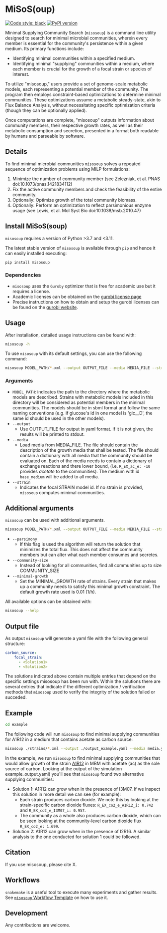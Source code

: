 # MiSoS(oup)

[![Code style: black](https://img.shields.io/badge/code%20style-black-000000.svg)](https://github.com/psf/black)
[![PyPI version](https://badge.fury.io/py/misosoup.svg)](https://badge.fury.io/py/misosoup)

Minimal Supplying Community Search (`misosoup`) is a command line utility
designed to search for minimal microbial communities, wherein every member is
essential for the community's persistence within a given medium. Its primary
functions include:

- Identifying minimal communities within a specified medium.
- Identifying minimal "supplying" communities within a medium, where each
  member is crucial for the growth of a focal strain or species of interest.

To utilize "misosoup," users provide a set of genome-scale metabolic models,
each representing a potential member of the community. The program then employs
constraint-based optimizations to determine minimal communities. These
optimizations assume a metabolic steady-state, akin to Flux Balance Analysis,
without necessitating specific optimization criteria (though they can be
optionally applied).

Once computations are complete, "misosoup" outputs information about community
members, their respective growth rates, as well as their metabolic consumption
and secretion, presented in a format both readable by humans and parseable by
software.

## Details

To find minimal microbial communities `misosoup` solves a repeated sequence of
optimization problems using MILP formulations:

1. Minimize the number of community member (see Zelezniak, et al. PNAS
   doi:10.1073/pnas.1421834112)
2. Fix the active community members and check the feasibility of the entire community.
3. Optionally: Optimize growth of the total community biomass.
4. Optionally: Perform an optimization to reflect parsimonious enzyme usage
   (see Lewis, et al. Mol Syst Bio doi:10.1038/msb.2010.47)

## Install MiSoS(soup)

`misosoup` requires a version of Python >3.7 and <3.11.

The latest stable version of `misosoup` is available through `pip` and hence it can easily installed executing:

```bash
pip install misosoup
```

### Dependencies

* `misosoup` uses the `Guroby` optimizer that is free for academic use but it
  requires a license.
* Academic licenses can be obtained on the
  [gurobi license page](https://www.gurobi.com/academia/academic-program-and-licenses/)
* Precise instructions on how to obtain and setup the gurobi licenses can be found on
  the [gurobi website](https://www.gurobi.com).

## Usage

After installation, detailed usage instructions can be found with:

```bash
misosoup -h
```

To use `misosoup` with its default settings, you can use the following command:

```bash
misosoup MODEL_PATH/*.xml --output OUTPUT_FILE --media MEDIA_FILE --strain STRAIN
```

### Arguments

* `MODEL_PATH`: indicates the path to the directory where the metabolic models are
  described. Strains with metabolic models included in this directory will be
  considered as potential members in the minimal communities. The models should
  be in sbml format and follow the same naming conventions (e.g. if glucose's id
  in one model is 'glc__D', the same id should be used in the other models).
* `--output`
  * Use OUTPUT_FILE for output in yaml format. If it is not given, the results
    will be printed to stdout.
* `--media`
  * Load media from MEDIA_FILE. The file should contain the description of the
    growth media that shall be tested. The file should contain a dictionary with
    all media that the community should be evaluated on. Each of the media needs
    to contain a dictionary of exchange reactions and there lower bound, (i.e.
    `R_EX_ac_e: -10` provides _acetate_ to the communities). The medium with id
    `base_medium` will be added to all media.
* `--strain`
  * Indicates the focal STRAIN model id. If no strain is provided, `misosoup`
    computes minimal communities.

## Additional arguments

`misosoup` can be used with additional arguments.

```bash
misosoup MODEL_PATH/*.xml --output OUTPUT_FILE --media MEDIA_FILE --strain STRAIN --parsimony --community-size COMMUNITY_SIZE --minimal-growth MINIMAL_GROWTH
```

* `--parsimony`
    * If this flag is used the algorithm will return the solution that minimizes
    the total flux. This does not affect the community members but can alter
    what each member consumes and secretes.
* `--community-size`
    * Instead of looking for all communities, find all communities up to size
    COMMUNITY_SIZE
* `--minimal-growth`
    * Set the MINIMAL_GROWTH rate of strains. Every strain that makes up a
    community needs to satisfy this minimal growth constraint. The default
    growth rate used is 0.01 (1/h).

All available options can be obtained with:

```bash
misosoup --help
```

## Output file

As output `misosoup` will generate a yaml file with the following general
structure:

```yaml
carbon_source:
    focal_strain:
      - <Solution1>
      - <Solution2>
```

The solutions indicated above contain multiple entries that depend on the
specific settings misosoup has been run with. Within the solutions there are
several entries that indicate if the different optimization / verification
methods that `misosoup` used to verify the integrity of the solution failed or
succeded.

## Example

```bash
cd example
```

The following code will run `misosoup` to find minimal supplying communities for
A1R12 in a medium that contains acetate as carbon source:

```bash
misosoup ./strains/*.xml --output ./output_example.yaml --media media.yaml --strain A1R12 --media-select ac
```

In the example, we run `misosoup` to find minimal supplying communities that
would allow growth of the strain
[A1R12](https://biocyc.org/A1R12/organism-summary) in MBM with acetate (ac) as
the sole source of carbon. Looking at the output of the simulation
example_output.yaml) you'll see that `misosoup` found two alternative supplying
communities:

* Solution 1: A1R12 can grow when in the presence of I3M07. If we inspect this
  solution in more detail we can see (for example):
  * Each strain produces carbon dioxide. We note this by looking at the
    strain-specific carbon dioxide fluxes: `R_EX_co2_e_A1R12_i: 0.742` and
    `R_EX_co2_e_I3M07_i: 0.957`.
  * The community as a whole also produces carbon dioxide, which can be seen
    looking at the community-level carbon dioxide flux `R_EX_co2_e: 1.699`.
* Solution 2: A1R12 can grow when in the presence of I2R16. A similar analysis
  to the one conducted for solution 1 could be followed.

## Citation

If you use misosoup, please cite X.

## Workflows

`snakemake` is a useful tool to execute many experiments and gather results.
See [`misosoup` Workflow Template](https://gitlab.ethz.ch/ochsnern/misosoup_workflow_template)
on how to use it.

## Development

Any contributions are welcome.


